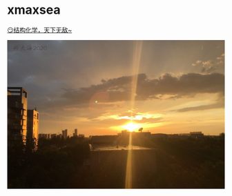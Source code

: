 #    xmaxsea




[:smirk:结构化学，天下无敌~](https://www.bilibili.com/video/av29005895?from=search&seid=10982941759365607406 )

![image](https://github.com/xmaxsea/maxsea.github.io/blob/xmaxsea-patch-15/4.jpg)
